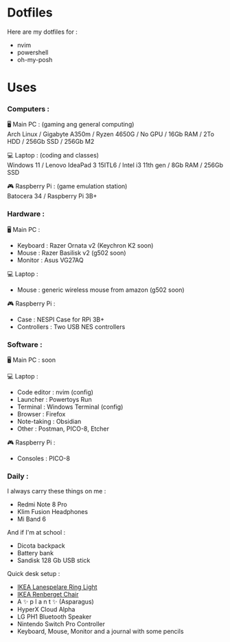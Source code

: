 # Dotfiles

Here are my dotfiles for :

- nvim
- powershell
- oh-my-posh

# Uses

### Computers :

🖥️ Main PC : (gaming ang general computing) <br>Arch Linux / Gigabyte A350m / Ryzen 4650G / No GPU / 16Gb RAM / 2To HDD / 256Gb SSD / 256Gb M2 

💻 Laptop : (coding and classes)<br> Windows 11 / Lenovo IdeaPad 3 15ITL6 / Intel i3 11th gen / 8Gb RAM / 256Gb SSD 

🎮 Raspberry Pi : (game emulation station)<br> Batocera 34 / Raspberry Pi 3B+

### Hardware : 

🖥️ Main PC :

- Keyboard : Razer Ornata v2 (Keychron K2 soon)
- Mouse : Razer Basilisk v2 (g502 soon)
- Monitor : Asus VG27AQ

💻 Laptop : 

- Mouse : generic wireless mouse from amazon (g502 soon)

🎮 Raspberry Pi :

- Case : NESPI Case for RPi 3B+
- Controllers : Two USB NES controllers

### Software :

🖥️ Main PC : soon

💻 Laptop : 

- Code editor : nvim (config)
- Launcher : Powertoys Run
- Terminal : Windows Terminal (config)
- Browser : Firefox
- Note-taking : Obsidian
- Other : Postman, PICO-8, Etcher

🎮 Raspberry Pi :

- Consoles : PICO-8

### Daily :

I always carry these things on me :

- Redmi Note 8 Pro
- Klim Fusion Headphones
- Mi Band 6

And if I'm at school :
- Dicota backpack
- Battery bank
- Sandisk 128 Gb USB stick

Quick desk setup :
- [IKEA Lanespelare Ring Light](https://www.ikea.com/fr/fr/p/lanespelare-anneau-lumin-av-support-telephone-10514358/)
- [IKEA Renberget Chair](https://www.ikea.com/fr/fr/p/renberget-chaise-pivotante-bomstad-noir-60493546/)
- A ✨ p l a n t ✨ (Asparagus)
- HyperX Cloud Alpha 
- LG PH1 Bluetooth Speaker
- Nintendo Switch Pro Controller
- Keyboard, Mouse, Monitor and a journal with some pencils 


 

